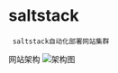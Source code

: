 # saltstack
     saltstack自动化部署网站集群
网站架构
![架构图](https://github.com/sxlnnnn/saltstack/blob/master/cluster.PNG)
